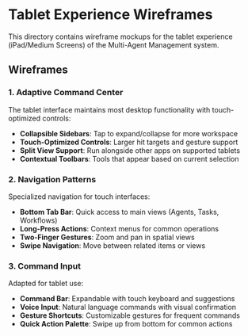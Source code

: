 # Tablet Experience Wireframes

This directory contains wireframe mockups for the tablet experience (iPad/Medium Screens) of the Multi-Agent Management system.

## Wireframes

### 1. Adaptive Command Center

The tablet interface maintains most desktop functionality with touch-optimized controls:

* **Collapsible Sidebars**: Tap to expand/collapse for more workspace
* **Touch-Optimized Controls**: Larger hit targets and gesture support
* **Split View Support**: Run alongside other apps on supported tablets
* **Contextual Toolbars**: Tools that appear based on current selection

### 2. Navigation Patterns

Specialized navigation for touch interfaces:

* **Bottom Tab Bar**: Quick access to main views (Agents, Tasks, Workflows)
* **Long-Press Actions**: Context menus for common operations
* **Two-Finger Gestures**: Zoom and pan in spatial views
* **Swipe Navigation**: Move between related items or views

### 3. Command Input

Adapted for tablet use:

* **Command Bar**: Expandable with touch keyboard and suggestions
* **Voice Input**: Natural language commands with visual confirmation
* **Gesture Shortcuts**: Customizable gestures for frequent commands
* **Quick Action Palette**: Swipe up from bottom for common actions

